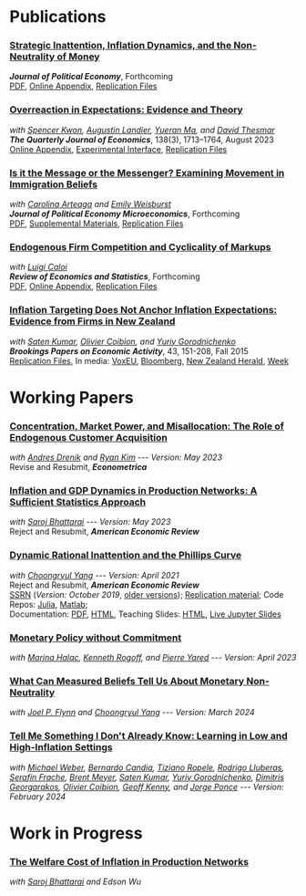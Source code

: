 # Publications

### [<i class="fa fa-file-pdf-o" aria-hidden="true"></i> **Strategic Inattention, Inflation Dynamics, and the Non-Neutrality of Money**](https://doi.org/10.1086/730201)<br />
***<span class=journal>Journal of Political Economy</span>***, Forthcoming<br />
[PDF](/strategic_inattention.pdf), [Online Appendix](/strategic_inattention_appendix.pdf), [Replication Files](https://doi.org/10.7910/DVN/AO6C85)<br />

### [<i class="fa fa-file-pdf-o" aria-hidden="true"></i> **Overreaction in Expectations: Evidence and Theory**](https://doi.org/10.1093/qje/qjad009)
*with [Spencer Kwon](https://www.hbs.edu/faculty/Pages/profile.aspx?facId=1069369), [Augustin Landier](https://sites.google.com/site/augustinlandier/), [Yueran Ma](https://voices.uchicago.edu/yueranma/), and [David Thesmar](https://mitsloan.mit.edu/faculty/directory/david-thesmar)*<br />
***<span class=journal>The Quarterly Journal of Economics</span>***, 138(3), 1713–1764, August 2023<br />
[Online Appendix](/aklmt_overreaction_appendix.pdf), [Experimental Interface](https://github.com/forecast-research/interface), [Replication Files](https://doi.org/10.7910/DVN/3Q6BHC)<br/>

### **[<i class="fa fa-file-pdf-o" aria-hidden="true"></i> Is it the Message or the Messenger? Examining Movement in Immigration Beliefs](https://doi.org/10.1086/728365)** <br /> 
*with [Carolina Arteaga](http://www.carolinaarteaga.com/) and [Emily Weisburst](https://sites.google.com/site/emilyweisburst/home?authuser=0)* <br />
***<span class=journal>Journal of Political Economy Microeconomics</span>***, Forthcoming <br />
[PDF](/aaw_persuasion.pdf), [Supplemental Materials](/aaw_persuasion_supplemental.pdf), [Replication Files](https://doi.org/10.7910/DVN/8DM8KG) <br />

### [<i class="fa fa-file-pdf-o" aria-hidden="true"></i> **Endogenous Firm Competition and Cyclicality of Markups**](https://doi.org/10.1162/rest_a_01281)<br/>
*with [Luigi Caloi](https://econ.columbia.edu/econpeople/luigi-beneduci-caloi/)*<br />
***<span class=journal>Review of Economics and Statistics</span>***, Forthcoming<br />
[PDF](/ac_markup_cyclicality/ac_markups.pdf), [Online Appendix](/ac_markup_cyclicality/ac_online_appendix.pdf), [Replication Files](https://dataverse.harvard.edu/dataset.xhtml?persistentId=doi:10.7910/DVN/MM6ZCV)<br/>

### [<i class="fa fa-file-pdf-o" aria-hidden="true"></i> **Inflation Targeting Does Not Anchor Inflation Expectations: Evidence from Firms in New Zealand**](https://www.brookings.edu/wp-content/uploads/2015/09/KumarTextFall15BPEA.pdf)
*with [Saten Kumar](http://www.aut.ac.nz/profiles/saten-kumar), [Olivier Coibion](https://sites.google.com/site/ocoibion/), and [Yuriy Gorodnichenko](http://eml.berkeley.edu/~ygorodni/)* <br />
***<span class=journal>Brookings Papers on Economic Activity</span>***, 43, 151-208, Fall 2015<br />
[Replication Files](/KACG_replication_files.zip), 
In media: [VoxEU](http://www.voxeu.org/article/inflation-targeting-and-expectations),
                [Bloomberg](http://www.bloomberg.com/news/articles/2015-09-10/this-new-study-questions-a-key-assumption-central-bankers-make-about-themselves),
                [New Zealand Herald](http://m.nzherald.co.nz/business/news/article.cfm?c_id=3&objectid=11511461),
                [Week](http://theweek.com/speedreads/576720/americans-know-nothing-about-money-because-theyre-busy-googling-puppies) <br />

# Working Papers

### **[<i class="fa fa-file-pdf-o" aria-hidden="true"></i> Concentration, Market Power, and Misallocation: The Role of Endogenous Customer Acquisition](/adk_concentration.pdf)**
*with [Andres Drenik](http://www.andresdrenik.com) and [Ryan Kim](https://sites.google.com/site/ryansungryongkim/)* --- *Version: May 2023* <br />
Revise and Resubmit, ***<span class=journal> Econometrica </span>***<br />

### **[<i class="fa fa-file-pdf-o" aria-hidden="true"></i> Inflation and GDP Dynamics in Production Networks: A Sufficient Statistics Approach](/ab_inflation_networks.pdf)**
*with [Saroj Bhattarai](https://sites.google.com/site/bhattaraisaroj/)* --- *Version: May 2023* <br />
Reject and Resubmit, ***<span class=journal>American Economic Review</span>*** <br />

### **[<i class="fa fa-file-pdf-o" aria-hidden="true"></i> Dynamic Rational Inattention and the Phillips Curve](/dynamic_inattention/draft_2021_04.pdf)** <br />
*with [Choongryul Yang](https://choongryulyang.github.io/)* --- *Version: April 2021* <br />
Reject and Resubmit, ***<span class=journal>American Economic Review</span>*** <br />
[SSRN](https://papers.ssrn.com/sol3/papers.cfm?abstract_id=3465793) (*Version: October 2019*, [older versions](/dynamic_inattention/));
[Replication material](https://afrouzi.com/DRIPs.jl/dev/examples/ex6_ay2020/ex6_Afrouzi_Yang_2020/);
Code Repos:
    [Julia](http://github.com/afrouzi/DRIPs.jl),
    [Matlab](https://github.com/choongryulyang/DRIPs.m);<br/>
Documentation: [PDF](/dynamic_inattention/manual.pdf), [HTML](http://afrouzi.github.io/DRIPs.jl/dev/), Teaching Slides: [HTML](/DRIPs_slides.html), [Live Jupyter Slides](https://mybinder.org/v2/gh/afrouzi/DRIPs-slides/master?filepath=intro_slides.ipynb) <br />

### **[<i class="fa fa-file-pdf-o" aria-hidden="true"></i> Monetary Policy without Commitment](/ahry_mpwc.pdf)**
*with [Marina Halac](https://sites.google.com/view/marinahalac), [Kenneth Rogoff](https://scholar.harvard.edu/rogoff/home), and [Pierre Yared](https://www0.gsb.columbia.edu/faculty/pyared/)* --- *Version: April 2023* <br />

### **[<i class="fa fa-file-pdf-o" aria-hidden="true"></i> What Can Measured Beliefs Tell Us About Monetary Non-Neutrality](/afy_selection.pdf)**
*with [Joel P. Flynn](https://joelflynn.com) and [Choongryul Yang](https://choongryulyang.github.io/)* --- *Version: March 2024*

### **[<i class="fa fa-file-pdf-o" aria-hidden="true"></i> Tell Me Something I Don't Already Know: Learning in Low and High-Inflation Settings](/wetal_tellme.pdf)**
*with  [Michael Weber](http://faculty.chicagobooth.edu/michael.weber/), [Bernardo Candia](https://www.bernardocandia.com/), [Tiziano Ropele](https://ideas.repec.org/f/pro704.html), [Rodrigo Lluberas](https://www.linkedin.com/in/rodrigo-lluberas-583a8a54/?originalSubdomain=uy), [Serafin Frache](https://www.serafin-frache.com/), [Brent Meyer](https://www.atlantafed.org/research/economists/meyer-brent), [Saten Kumar](https://www.satenkumar.com/), [Yuriy Gorodnichenko](http://emlab.berkeley.edu/~ygorodni/index.htm), [Dimitris Georgarakos](https://www.ecb.europa.eu/pub/research/authors/profiles/dimitris-georgarakos.en.html), [Olivier Coibion](https://sites.google.com/site/ocoibion/), [Geoff Kenny](https://www.ecb.europa.eu/pub/research/authors/profiles/geoff-kenny.en.html), and [Jorge Ponce](https://jorgeponce.wordpress.com/)* --- *Version: February 2024*

# Work in Progress
### **[The Welfare Cost of Inflation in Production Networks](/abw_slides.pdf)** 
*with [Saroj Bhattarai](https://sites.google.com/site/bhattaraisaroj/) and Edson Wu*